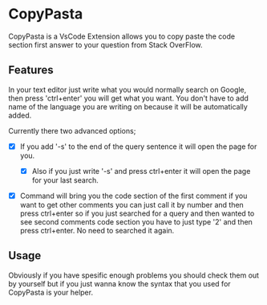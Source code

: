 # CopyPasta

CopyPasta is a VsCode Extension allows you to copy paste the code section first answer to your question from Stack OverFlow.

## Features

In your text editor just write what you would normally search on Google, then press 'ctrl+enter' you will get what you want. You don't have to add name of the language you are writing on because it will be automatically added.

Currently there two advanced options;

- [x] If you add '-s' to the end of the query sentence it will open the page for you.  
    - [x] Also if you just write '-s' and press ctrl+enter it will open the page for your last search.

- [x] Command will bring you the code section of the first comment if you want to get other comments you can just call it by number and then press ctrl+enter so if you just searched for a query and then wanted to see second comments code section you have to just type '2' and then press ctrl+enter. No need to searched it again. 


## Usage
Obviously if you have spesific enough problems you should check them out by yourself but if you just wanna know the syntax that you used for CopyPasta is your helper.